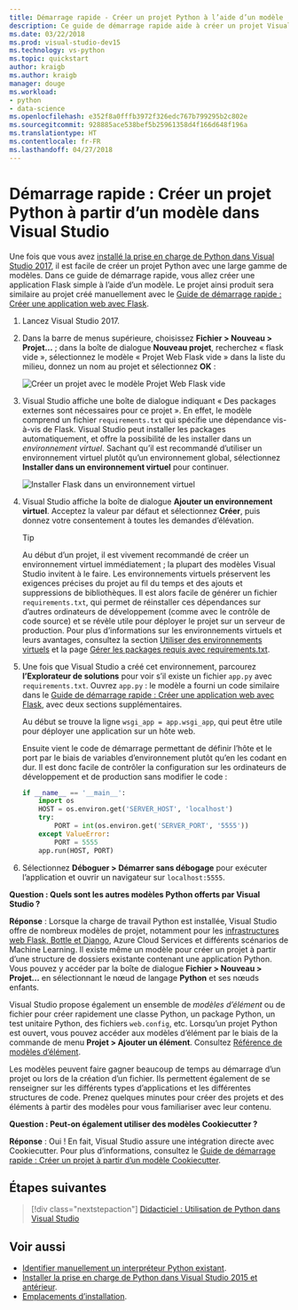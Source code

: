 ```yaml
---
title: Démarrage rapide - Créer un projet Python à l’aide d’un modèle
description: Ce guide de démarrage rapide aide à créer un projet Visual Studio pour Python à l’aide du modèle prédéfini pour une application Flask de base.
ms.date: 03/22/2018
ms.prod: visual-studio-dev15
ms.technology: vs-python
ms.topic: quickstart
author: kraigb
ms.author: kraigb
manager: douge
ms.workload:
- python
- data-science
ms.openlocfilehash: e352f8a0fffb3972f326edc767b799295b2c802e
ms.sourcegitcommit: 928885ace538bef5b25961358d4f166d648f196a
ms.translationtype: HT
ms.contentlocale: fr-FR
ms.lasthandoff: 04/27/2018
---
```

# <a name="quickstart-create-a-python-project-from-a-template-in-visual-studio"></a>Démarrage rapide : Créer un projet Python à partir d’un modèle dans Visual Studio

Une fois que vous avez [installé la prise en charge de Python dans Visual Studio 2017](installing-python-support-in-visual-studio.md), il est facile de créer un projet Python avec une large gamme de modèles. Dans ce guide de démarrage rapide, vous allez créer une application Flask simple à l’aide d’un modèle. Le projet ainsi produit sera similaire au projet créé manuellement avec le [Guide de démarrage rapide : Créer une application web avec Flask](../ide/quickstart-python.md).

1. Lancez Visual Studio 2017.

1. Dans la barre de menus supérieure, choisissez **Fichier > Nouveau > Projet...**  ; dans la boîte de dialogue **Nouveau projet**, recherchez « flask vide », sélectionnez le modèle « Projet Web Flask vide » dans la liste du milieu, donnez un nom au projet et sélectionnez **OK** :

    ![Créer un projet avec le modèle Projet Web Flask vide](media/quickstart-python-06-blank-flask-template.png)

1. Visual Studio affiche une boîte de dialogue indiquant « Des packages externes sont nécessaires pour ce projet ». En effet, le modèle comprend un fichier `requirements.txt` qui spécifie une dépendance vis-à-vis de Flask. Visual Studio peut installer les packages automatiquement, et offre la possibilité de les installer dans un *environnement virtuel*. Sachant qu’il est recommandé d’utiliser un environnement virtuel plutôt qu’un environnement global, sélectionnez **Installer dans un environnement virtuel** pour continuer.

    ![Installer Flask dans un environnement virtuel](media/quickstart-python-07-install-into-virtual-environment.png)

1. Visual Studio affiche la boîte de dialogue **Ajouter un environnement virtuel**. Acceptez la valeur par défaut et sélectionnez **Créer**, puis donnez votre consentement à toutes les demandes d’élévation.

    > [!Tip]
    > Au début d’un projet, il est vivement recommandé de créer un environnement virtuel immédiatement ; la plupart des modèles Visual Studio invitent à le faire. Les environnements virtuels préservent les exigences précises du projet au fil du temps et des ajouts et suppressions de bibliothèques. Il est alors facile de générer un fichier `requirements.txt`, qui permet de réinstaller ces dépendances sur d’autres ordinateurs de développement (comme avec le contrôle de code source) et se révèle utile pour déployer le projet sur un serveur de production. Pour plus d’informations sur les environnements virtuels et leurs avantages, consultez la section [Utiliser des environnements virtuels](../python/selecting-a-python-environment-for-a-project.md#using-virtual-environments) et la page [Gérer les packages requis avec requirements.txt](../python/managing-required-packages-with-requirements-txt.md).

1. Une fois que Visual Studio a créé cet environnement, parcourez **l’Explorateur de solutions** pour voir s’il existe un fichier `app.py` avec `requirements.txt`. Ouvrez `app.py` : le modèle a fourni un code similaire dans le [ Guide de démarrage rapide : Créer une application web avec Flask](../ide/quickstart-python.md), avec deux sections supplémentaires.

    Au début se trouve la ligne `wsgi_app = app.wsgi_app`, qui peut être utile pour déployer une application sur un hôte web.

    Ensuite vient le code de démarrage permettant de définir l’hôte et le port par le biais de variables d’environnement plutôt qu’en les codant en dur. Il est donc facile de contrôler la configuration sur les ordinateurs de développement et de production sans modifier le code :

    ```python
    if __name__ == '__main__':
        import os
        HOST = os.environ.get('SERVER_HOST', 'localhost')
        try:
            PORT = int(os.environ.get('SERVER_PORT', '5555'))
        except ValueError:
            PORT = 5555
        app.run(HOST, PORT)
    ```

1. Sélectionnez **Déboguer > Démarrer sans débogage** pour exécuter l’application et ouvrir un navigateur sur `localhost:5555`.

**Question : Quels sont les autres modèles Python offerts par Visual Studio ?**

**Réponse** : Lorsque la charge de travail Python est installée, Visual Studio offre de nombreux modèles de projet, notamment pour les [infrastructures web Flask, Bottle et Django](../python/python-web-application-project-templates.md), Azure Cloud Services et différents scénarios de Machine Learning. Il existe même un modèle pour créer un projet à partir d’une structure de dossiers existante contenant une application Python. Vous pouvez y accéder par la boîte de dialogue **Fichier > Nouveau > Projet...**  en sélectionnant le nœud de langage **Python** et ses nœuds enfants.

Visual Studio propose également un ensemble de *modèles d’élément* ou de fichier pour créer rapidement une classe Python, un package Python, un test unitaire Python, des fichiers `web.config`, etc. Lorsqu’un projet Python est ouvert, vous pouvez accéder aux modèles d’élément par le biais de la commande de menu **Projet > Ajouter un élément**. Consultez [Référence de modèles d’élément](python-item-templates.md).

Les modèles peuvent faire gagner beaucoup de temps au démarrage d’un projet ou lors de la création d’un fichier. Ils permettent également de se renseigner sur les différents types d’applications et les différentes structures de code. Prenez quelques minutes pour créer des projets et des éléments à partir des modèles pour vous familiariser avec leur contenu.

**Question : Peut-on également utiliser des modèles Cookiecutter ?**

**Réponse** : Oui ! En fait, Visual Studio assure une intégration directe avec Cookiecutter. Pour plus d’informations, consultez le [Guide de démarrage rapide : Créer un projet à partir d’un modèle Cookiecutter](../python/quickstart-04-python-in-visual-studio-project-from-cookiecutter.md).

## <a name="next-steps"></a>Étapes suivantes

> [!div class="nextstepaction"]
> [Didacticiel : Utilisation de Python dans Visual Studio](tutorial-working-with-python-in-visual-studio-step-01-create-project.md)

## <a name="see-also"></a>Voir aussi

- [Identifier manuellement un interpréteur Python existant](managing-python-environments-in-visual-studio.md#manually-identifying-an-existing-environment).
- [Installer la prise en charge de Python dans Visual Studio 2015 et antérieur](installing-python-support-in-visual-studio.md).
- [Emplacements d’installation](installing-python-support-in-visual-studio.md#install-locations).
